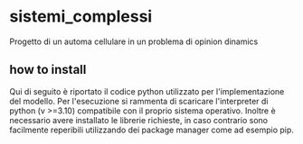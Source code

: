 # sistemi_complessi

Progetto di un automa cellulare in un problema di opinion dinamics

## how to install

Qui di seguito è riportato il codice python utilizzato per l'implementazione del modello. Per l'esecuzione si rammenta di scaricare l'interpreter di python (v >=3.10) compatibile con il proprio sistema operativo. Inoltre è necessario avere installato le librerie richieste, in caso contrario sono facilmente reperibili utilizzando dei package manager come ad esempio pip.

